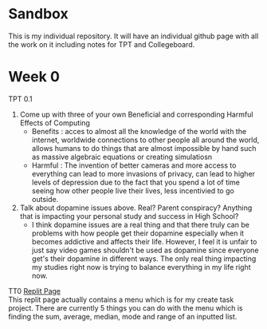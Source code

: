# Sandbox
This is my individual repository. It will have an individual github page with all the work on it including notes for TPT and Collegeboard. 
# Week 0 
TPT 0.1   
1. Come up with three of your own Beneficial and corresponding Harmful Effects of Computing
   * Benefits : acces to almost all the knowledge of the world with the internet, worldwide connections to other people all around the world, allows humans to do things that are almost impossible by hand such as massive algebraic equations or creating simulatiosn 
   * Harmful : The invention of better cameras and more access to everything can lead to more invasions of privacy, can lead to higher levels of depression due to the fact that you spend a lot of time seeing how other people live their lives, less incentivied to go outside. 
2. Talk about dopamine issues above. Real? Parent conspiracy? Anything that is impacting your personal study and success in High School?
   * I think dopamine issues are a real thing and that there truly can be problems with how people get their dopamine especially when it becomes addictive and affects their life. However, I feel it is unfair to just say video games shouldn't be used as dopamine since everyone get's their dopamine in different ways. The only real thing impacting my studies right now is trying to balance everything in my life right now.     


TT0 
[Replit Page](https://replit.com/@EthanGuo6/Sandox#main.py)    
This replit page actually contains a menu which is for my create task project. There are currently 5 things you can do with the menu which is finding the sum, average, median, mode and range of an inputted list. 
